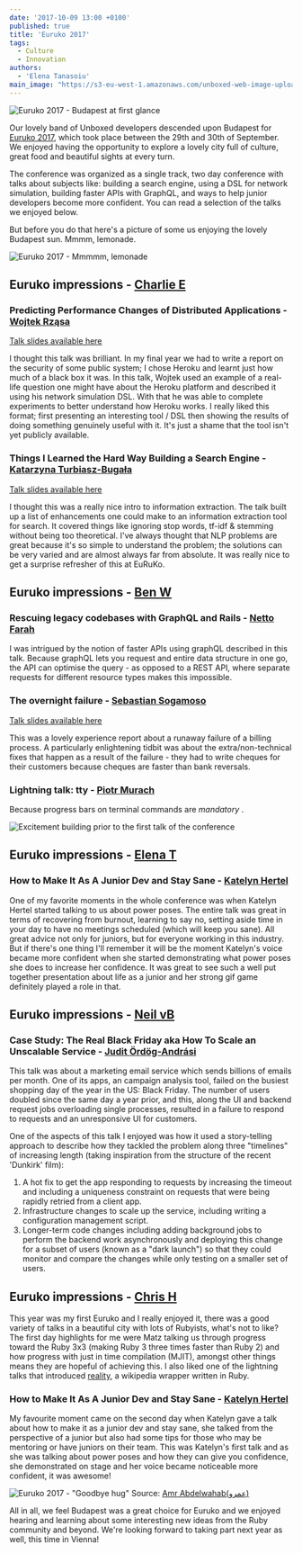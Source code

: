 ```yaml
---
date: '2017-10-09 13:00 +0100'
published: true
title: 'Euruko 2017'
tags:
  - Culture
  - Innovation
authors:
  - 'Elena Tanasoiu'
main_image: "https://s3-eu-west-1.amazonaws.com/unboxed-web-image-uploader/099987acb4b5f5d1aa42aaa107e0d982.JPG"
---
```


![Euruko 2017 - Budapest at first glance](https://s3-eu-west-1.amazonaws.com/unboxed-web-image-uploader/6c182f7d2c02152b8d97fb01c0d63e62.JPG)

Our lovely band of Unboxed developers descended upon Budapest for [Euruko 2017](https://www.euruko2017.org/), which took place between the 29th and 30th of September. We enjoyed having the opportunity to explore a lovely city full of culture, great food and beautiful sights at every turn.

The conference was organized as a single track, two day conference with talks about subjects like: building a search engine, using a DSL for network simulation, building faster APIs with GraphQL, and ways to help junior developers become more confident. You can read a selection of the talks we enjoyed below.

But before you do that here's a picture of some us enjoying the lovely Budapest sun. Mmmm, lemonade.

![Euruko 2017 - Mmmmm, lemonade](https://s3-eu-west-1.amazonaws.com/unboxed-web-image-uploader/17a56164f0807a79ddc8c3218e22ad67.JPG)


## Euruko impressions - [Charlie E](/people#charlie-egan)

### Predicting Performance Changes of Distributed Applications - [Wojtek Rząsa](https://euruko2017.org/speakers/#wojtek)

[Talk slides available here](https://speakerdeck.com/wrzasa/predicting-performance-changes-of-distributed-applications)

I thought this talk was brilliant. In my final year we had to write a report on the security of some public system; I chose Heroku and learnt just how much of a black box it was. In this talk, Wojtek used an example of a real-life question one might have about the Heroku platform and described it using his network simulation DSL. With that he was able to complete experiments to better understand how Heroku works. I really liked this format; first presenting an interesting tool / DSL then showing the results of doing something genuinely useful with it. It's just a shame that the tool isn't yet publicly available.

### Things I Learned the Hard Way Building a Search Engine - [Katarzyna Turbiasz-Bugała](https://euruko2017.org/speakers/#katarzyna)

[Talk slides available here](https://speakerdeck.com/wrzasa/predicting-performance-changes-of-distributed-applications)

I thought this was a really nice intro to information extraction. The talk built up a list of enhancements one could make to an information extraction tool for search. It covered things like ignoring stop words, tf-idf & stemming without being too theoretical. I've always thought that NLP problems are great because it's so simple to understand the problem; the solutions can be very varied and are almost always far from absolute. It was really nice to get a surprise refresher of this at EuRuKo.

## Euruko impressions - [Ben W](/people#ben-wong)

### Rescuing legacy codebases with GraphQL and Rails - [Netto Farah](https://www.euruko2017.org/speakers/#netto)

I was intrigued by the notion of faster APIs using graphQL described in this talk. Because graphQL lets you request and entire data structure in one go, the API can optimise the query - as opposed to a REST API, where separate requests for different resource types makes this impossible.

### The overnight failure - [Sebastian Sogamoso](https://www.euruko2017.org/speakers/#sebastian)

[Talk slides available here](https://speakerdeck.com/sebasoga/the-overnight-failure-2)

This was a lovely experience report about a runaway failure of a billing process. A particularly enlightening tidbit was about the extra/non-technical fixes that happen as a result of the failure - they had to write cheques for their customers because cheques are faster than bank reversals.

### Lightning talk: tty - [Piotr Murach](https://github.com/piotrmurach/tty)

Because progress bars on terminal commands are _mandatory_ .

![Excitement building prior to the first talk of the conference](https://s3-eu-west-1.amazonaws.com/unboxed-web-image-uploader/5354aea8e0e807b03796c7102298237e.JPG)

## Euruko impressions - [Elena T](/people#elena-tanasoiu)

### How to Make It As A Junior Dev and Stay Sane - [Katelyn Hertel](https://euruko2017.org/speakers/#katelyn)

One of my favorite moments in the whole conference was when Katelyn Hertel started talking to us about power poses. The entire talk was great in terms of recovering from burnout, learning to say no, setting aside time in your day to have no meetings scheduled (which will keep you sane). All great advice not only for juniors, but for everyone working in this industry. But if there's one thing I'll remember it will be the moment Katelyn's voice became more confident when she started demonstrating what power poses she does to increase her confidence. It was great to see such a well put together presentation about life as a junior and her strong gif game definitely played a role in that.

## Euruko impressions - [Neil vB](/people#neil-van-beinum)

### Case Study: The Real Black Friday aka How To Scale an Unscalable Service - [Judit Ördög-Andrási](https://euruko2017.org/speakers/#judit)

This talk was about a marketing email service which sends billions of emails per month. One of its apps, an campaign analysis tool, failed on the busiest shopping day of the year in the US: Black Friday. The number of users doubled since the same day a year prior, and this, along the UI and backend request jobs overloading single processes, resulted in a failure to respond to requests and an unresponsive UI for customers.

One of the aspects of this talk I enjoyed was how it used a story-telling approach to describe how they tackled the problem along three "timelines" of increasing length (taking inspiration from the structure of the recent 'Dunkirk' film):

1. A hot fix to get the app responding to requests by increasing the timeout and including a uniqueness constraint on requests that were being rapidly retried from a client app.
2. Infrastructure changes to scale up the service, including writing a configuration management script.
3. Longer-term code changes including adding background jobs to perform the backend work asynchronously and deploying this change for a subset of users (known as a "dark launch") so that they could monitor and compare the changes while only testing on a smaller set of users.


## Euruko impressions - [Chris H](/people#chris-holmes)

This year was my first Euruko and I really enjoyed it, there was a good variety of talks in a beautiful city with lots of Rubyists, what's not to like? The
first day highlights for me were Matz talking us through progress toward the Ruby 3x3 (making Ruby 3 three times faster than Ruby 2) and how progress
with just in time compilation (MJIT), amongst other things means they are hopeful of achieving this. I also liked one of the lightning talks that introduced
[reality](https://github.com/molybdenum-99/reality), a wikipedia wrapper written in Ruby.

### How to Make It As A Junior Dev and Stay Sane - [Katelyn Hertel](https://euruko2017.org/speakers/#katelyn)

My favourite moment came on the second day when Katelyn gave a talk about how to make it as a junior dev and stay sane, she talked from the perspective of a junior but also had some tips for those who may be mentoring or
have juniors on their team. This was Katelyn's first talk and as she was talking about power poses and how they can give you confidence, she demonstrated on stage
and her voice became noticeable more confident, it was awesome!

![Euruko 2017 - "Goodbye hug"](https://s3-eu-west-1.amazonaws.com/unboxed-web-image-uploader/40d11413346959f50db1c2db6102def7.jpg-large)
Source: [Amr Abdelwahab(عمرو)](https://twitter.com/amrAbdelwahab)

All in all, we feel Budapest was a great choice for Euruko and we enjoyed hearing and learning about some interesting new ideas from the Ruby community and beyond. We're looking forward to taking part next year as well, this time in Vienna!

